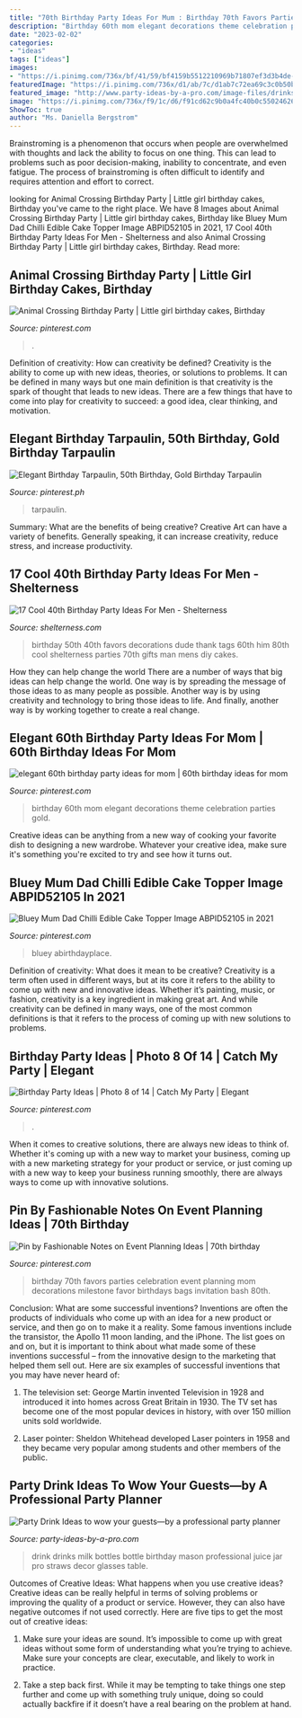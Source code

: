 ```yaml
---
title: "70th Birthday Party Ideas For Mum : Birthday 70th Favors Parties Celebration Event Planning Mom Decorations Milestone Favor Birthdays Bags Invitation Bash 80th"
description: "Birthday 60th mom elegant decorations theme celebration parties gold"
date: "2023-02-02"
categories:
- "ideas"
tags: ["ideas"]
images:
- "https://i.pinimg.com/736x/bf/41/59/bf4159b5512210969b71807ef3d3b4de--crown-party-th-birthday-party.jpg"
featuredImage: "https://i.pinimg.com/736x/d1/ab/7c/d1ab7c72ea69c3c0b50bbf6eb4f83f94.jpg"
featured_image: "http://www.party-ideas-by-a-pro.com/image-files/drinks2b.jpg"
image: "https://i.pinimg.com/736x/f9/1c/d6/f91cd62c9b0a4fc40b0c550246262c2f.jpg"
ShowToc: true
author: "Ms. Daniella Bergstrom"
---
```



Brainstroming is a phenomenon that occurs when people are overwhelmed with thoughts and lack the ability to focus on one thing. This can lead to problems such as poor decision-making, inability to concentrate, and even fatigue. The process of brainstroming is often difficult to identify and requires attention and effort to correct.

	

		
looking for Animal Crossing Birthday Party | Little girl birthday cakes, Birthday you've came to the right place. We have 8 Images about Animal Crossing Birthday Party | Little girl birthday cakes, Birthday like Bluey Mum Dad Chilli Edible Cake Topper Image ABPID52105 in 2021, 17 Cool 40th Birthday Party Ideas For Men - Shelterness and also Animal Crossing Birthday Party | Little girl birthday cakes, Birthday. Read more:
		
    
## Animal Crossing Birthday Party | Little Girl Birthday Cakes, Birthday

<img loading=lazy src="https://i.pinimg.com/736x/d1/ab/7c/d1ab7c72ea69c3c0b50bbf6eb4f83f94.jpg" onerror="this.onerror=null;this.src='https://tse3.mm.bing.net/th?id=OIP.DdsvGyI6AiOKcOfLaLtkHAHaJ3&amp;pid=15.1';" alt="Animal Crossing Birthday Party | Little girl birthday cakes, Birthday">

_Source: pinterest.com_

>. 

	

Definition of creativity: How can creativity be defined?
Creativity is the ability to come up with new ideas, theories, or solutions to problems. It can be defined in many ways but one main definition is that creativity is the spark of thought that leads to new ideas. There are a few things that have to come into play for creativity to succeed: a good idea, clear thinking, and motivation.

    
## Elegant Birthday Tarpaulin, 50th Birthday, Gold Birthday Tarpaulin

<img loading=lazy src="https://i.pinimg.com/736x/c0/7b/ec/c07bec5aae29ac3be1b86139861ebf97.jpg" onerror="this.onerror=null;this.src='https://tse2.mm.bing.net/th?id=OIP.oYJfM2CHQptjbF5xRQZZwQHaF7&amp;pid=15.1';" alt="Elegant Birthday Tarpaulin, 50th Birthday, Gold Birthday Tarpaulin">

_Source: pinterest.ph_

>tarpaulin. 

	

Summary: What are the benefits of being creative?
Creative Art can have a variety of benefits. Generally speaking, it can increase creativity, reduce stress, and increase productivity.

    
## 17 Cool 40th Birthday Party Ideas For Men - Shelterness

<img loading=lazy src="http://i.shelterness.com/2017/02/07-vintage-dude-thank-tags-for-party-favors.jpg" onerror="this.onerror=null;this.src='https://tse3.mm.bing.net/th?id=OIP.Ne2XOytjrLigGekK1BxSpwHaJ4&amp;pid=15.1';" alt="17 Cool 40th Birthday Party Ideas For Men - Shelterness">

_Source: shelterness.com_

>birthday 50th 40th favors decorations dude thank tags 60th him 80th cool shelterness parties 70th gifts man mens diy cakes. 

	

How they can help change the world
There are a number of ways that big ideas can help change the world. One way is by spreading the message of those ideas to as many people as possible. Another way is by using creativity and technology to bring those ideas to life. And finally, another way is by working together to create a real change.

    
## Elegant 60th Birthday Party Ideas For Mom | 60th Birthday Ideas For Mom

<img loading=lazy src="https://i.pinimg.com/736x/bf/41/59/bf4159b5512210969b71807ef3d3b4de--crown-party-th-birthday-party.jpg" onerror="this.onerror=null;this.src='https://tse1.mm.bing.net/th?id=OIP.Q9566Scgl8yY_oT9mRUcqwHaHa&amp;pid=15.1';" alt="elegant 60th birthday party ideas for mom | 60th birthday ideas for mom">

_Source: pinterest.com_

>birthday 60th mom elegant decorations theme celebration parties gold. 

	

Creative ideas can be anything from a new way of cooking your favorite dish to designing a new wardrobe. Whatever your creative idea, make sure it's something you're excited to try and see how it turns out.

    
## Bluey Mum Dad Chilli Edible Cake Topper Image ABPID52105 In 2021

<img loading=lazy src="https://i.pinimg.com/736x/0e/e0/e7/0ee0e7525987ebf3dc725af774b14a8e.jpg" onerror="this.onerror=null;this.src='https://tse4.mm.bing.net/th?id=OIP.LUKa5bGbod7fBg84jb14YwHaHa&amp;pid=15.1';" alt="Bluey Mum Dad Chilli Edible Cake Topper Image ABPID52105 in 2021">

_Source: pinterest.com_

>bluey abirthdayplace. 

	

Definition of creativity: What does it mean to be creative?
Creativity is a term often used in different ways, but at its core it refers to the ability to come up with new and innovative ideas. Whether it’s painting, music, or fashion, creativity is a key ingredient in making great art. And while creativity can be defined in many ways, one of the most common definitions is that it refers to the process of coming up with new solutions to problems.

    
## Birthday Party Ideas | Photo 8 Of 14 | Catch My Party | Elegant

<img loading=lazy src="https://i.pinimg.com/736x/f9/1c/d6/f91cd62c9b0a4fc40b0c550246262c2f.jpg" onerror="this.onerror=null;this.src='https://tse4.mm.bing.net/th?id=OIP.wC4DzdtIuU3e2uFQ_i5CxwHaFj&amp;pid=15.1';" alt="Birthday Party Ideas | Photo 8 of 14 | Catch My Party | Elegant">

_Source: pinterest.com_

>. 

	

When it comes to creative solutions, there are always new ideas to think of. Whether it's coming up with a new way to market your business, coming up with a new marketing strategy for your product or service, or just coming up with a new way to keep your business running smoothly, there are always ways to come up with innovative solutions.

    
## Pin By Fashionable Notes On Event Planning Ideas | 70th Birthday

<img loading=lazy src="https://i.pinimg.com/736x/3b/ab/a2/3baba2d86d9b4ade1cdd11f4ec7990f2--th-birthday-parties--birthday.jpg" onerror="this.onerror=null;this.src='https://tse4.mm.bing.net/th?id=OIP.LEgCoH58m32vVLVhkImAtwHaLH&amp;pid=15.1';" alt="Pin by Fashionable Notes on Event Planning Ideas | 70th birthday">

_Source: pinterest.com_

>birthday 70th favors parties celebration event planning mom decorations milestone favor birthdays bags invitation bash 80th. 

	

Conclusion: What are some successful inventions?
Inventions are often the products of individuals who come up with an idea for a new product or service, and then go on to make it a reality. Some famous inventions include the transistor, the Apollo 11 moon landing, and the iPhone. The list goes on and on, but it is important to think about what made some of these inventions successful – from the innovative design to the marketing that helped them sell out. Here are six examples of successful inventions that you may have never heard of:
1. The television set: George Martin invented Television in 1928 and introduced it into homes across Great Britain in 1930. The TV set has become one of the most popular devices in history, with over 150 million units sold worldwide.

2. Laser pointer: Sheldon Whitehead developed Laser pointers in 1958 and they became very popular among students and other members of the public.

    
## Party Drink Ideas To Wow Your Guests—by A Professional Party Planner

<img loading=lazy src="http://www.party-ideas-by-a-pro.com/image-files/drinks2b.jpg" onerror="this.onerror=null;this.src='https://tse1.mm.bing.net/th?id=OIP.iM5QmNktSOxaP8RiSxzUrQHaKX&amp;pid=15.1';" alt="Party Drink Ideas to wow your guests—by a professional party planner">

_Source: party-ideas-by-a-pro.com_

>drink drinks milk bottles bottle birthday mason professional juice jar pro straws decor glasses table. 

	

Outcomes of Creative Ideas: What happens when you use creative ideas?
Creative ideas can be really helpful in terms of solving problems or improving the quality of a product or service. However, they can also have negative outcomes if not used correctly. Here are five tips to get the most out of creative ideas:
1. Make sure your ideas are sound. It’s impossible to come up with great ideas without some form of understanding what you’re trying to achieve. Make sure your concepts are clear, executable, and likely to work in practice.

2. Take a step back first. While it may be tempting to take things one step further and come up with something truly unique, doing so could actually backfire if it doesn’t have a real bearing on the problem at hand.

